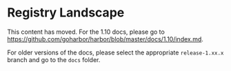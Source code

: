 # Registry Landscape  

This content has moved. For the 1.10 docs, please go to https://github.com/goharbor/harbor/blob/master/docs/1.10/index.md. 

For older versions of the docs, please select the appropriate `release-1.xx.x` branch and go to the `docs` folder.